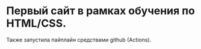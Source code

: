 # Первый сайт в рамках обучения по HTML/CSS.

Также запустила пайплайн средствами github (Actions).
